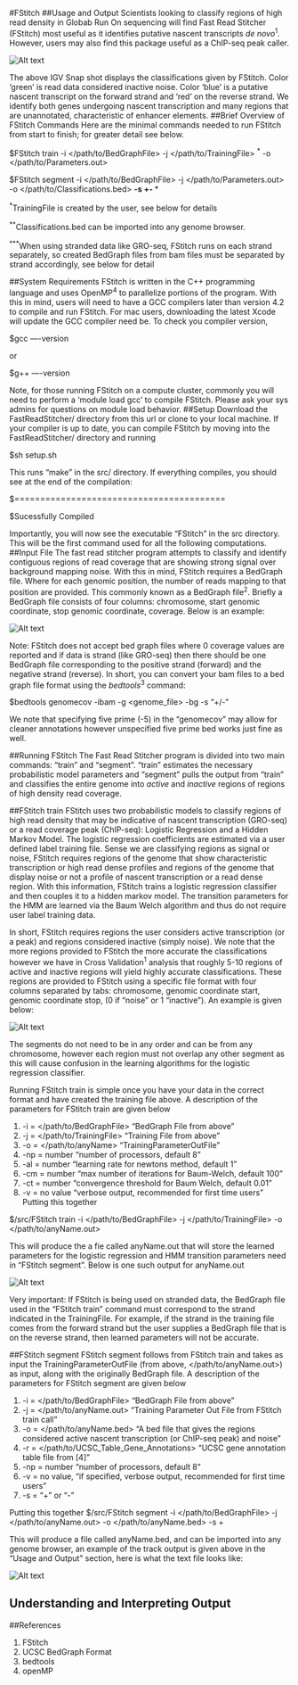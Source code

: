 #FStitch
##Usage and Output
Scientists looking to classify regions of high read density in Globab Run On sequencing will find Fast Read Stitcher (FStitch) most useful as it 
identifies putative nascent transcripts _de novo_<sup>1</sup>. However, users may also find this package useful as a ChIP-seq peak caller.


![Alt text](https://github.com/azofeifa/FStitch/blob/master/images/IGV_SNAP.png)


The above IGV Snap shot displays the classifications given by FStitch. Color ‘green’ is read data considered inactive noise. Color ‘blue’ is a putative nascent transcript on the forward strand and ‘red’ on the reverse strand. We identify both genes undergoing nascent transcription and many regions that are unannotated, characteristic of enhancer elements. 
##Brief Overview of FStitch Commands
Here are the minimal commands needed to run FStitch from start to finish; for greater detail see below.

$FStitch train -i \</path/to/BedGraphFile\> -j \</path/to/TrainingFile> <sup>*</sup>  -o \</path/to/Parameters.out>

$FStitch segment -i \</path/to/BedGraphFile\> -j \</path/to/Parameters.out> -o \</path/to/Classifications.bed> <sup>**</sup> -s +\- <sup>***</sup>

<sup>*</sup>TrainingFile is created by the user, see below for details

<sup>**</sup>Classifications.bed can be imported into any genome browser. 

<sup>***</sup>When using stranded data like GRO-seq, FStitch runs on each strand separately, so created BedGraph files from bam files must be separated by strand accordingly, see below for detail 


##System Requirements
FStitch is written in the C++ programming language and uses OpenMP<sup>4</sup> to parallelize portions of the program.  With this in mind, users will need to have a GCC compilers later than version 4.2 to compile and run FStitch. For mac users, downloading the latest Xcode will update the GCC compiler need be. To check you compiler version, 

$gcc —-version

or 

$g++ —-version

Note, for those running FStitch on a compute cluster, commonly you will need to perform a ‘module load gcc<version>’ to compile FStitch. Please ask your sys admins for questions on module load behavior. 
##Setup
Download the FastReadStitcher/ directory from this url or clone to your local machine. If your compiler is up to date, you can compile FStitch by moving into the FastReadStitcher/ directory and running 

$sh setup.sh

This runs “make” in the src/ directory. If everything compiles, you should see at the end of the compilation:

$=========================================

$Sucessfully Compiled



Importantly, you will now see the executable “FStitch” in the src directory. This will be the first command used for all the following computations. 
##Input File
The fast read stitcher program attempts to classify and identify contiguous regions of read coverage that are showing strong signal over background mapping noise. With this in mind, FStitch requires a BedGraph file. Where for each genomic position, the number of reads mapping to that position are provided. This commonly known as a BedGraph file<sup>2</sup>. Briefly a BedGraph file consists of four columns: chromosome, start genomic coordinate, stop genomic coordinate, coverage. Below is an example:

  
![Alt text](https://github.com/azofeifa/FStitch/blob/master/images/BedGraphScreenShot.png)

Note: FStitch does not accept bed graph files where 0 coverage values are reported and if data is strand (like GRO-seq) then there should be one BedGraph file corresponding to the positive strand (forward) and the negative strand (reverse). In short, you can convert your bam files to a bed graph file format using the _bedtools_<sup>3</sup> command:

$bedtools genomecov -ibam <bamfile> -g <genome_file> -bg -s “+/-“

We note that specifying five prime (-5) in the “genomecov” may allow for cleaner annotations however unspecified five prime bed works just fine as well. 

##Running FStitch
The Fast Read Stitcher program is divided into two main commands: “train” and “segment”. “train” estimates the necessary probabilistic model parameters and “segment” pulls the output from “train” and classifies the entire genome into _active_ and _inactive_ regions of regions of high density read coverage. 

##FStitch train
FStitch uses two probabilistic models to classify regions of high read density that may be indicative of nascent transcription (GRO-seq) or a read coverage peak (ChIP-seq): Logistic Regression and a Hidden Markov Model. The logistic regression coefficients are estimated via a user defined label training file.  Sense we are classifying regions as signal or noise, FStitch requires regions of the genome that show characteristic transcription or high read dense profiles and regions of the genome that display noise or not a profile of nascent transcription or a read dense region. With this information, FStitch trains a logistic regression classifier and then couples it to a hidden markov model. The transition parameters for the HMM are learned via the Baum Welch algorithm and thus do not require user label training data.  

In short, FStitch requires regions the user considers active transcription (or a peak) and regions considered inactive (simply noise). We note that the more regions provided to FStitch the more accurate the classifications however we have in Cross Validation<sup>1</sup> analysis that roughly 5-10 regions of active and inactive regions will yield highly accurate classifications. These regions are provided to FStitch using a specific file format with four columns separated by tabs: chromosome, genomic coordinate start, genomic coordinate stop, (0 if “noise” or 1 “inactive”). An example is given below:

![Alt text](https://github.com/azofeifa/FStitch/blob/master/images/TrainingFileImage2.png)

The segments do not need to be in any order and can be from any chromosome, however each region must not overlap any other segment as this will cause confusion in the learning algorithms for the logistic regression classifier. 

Running FStitch train is simple once you have your data in the correct format and have created the training file above. A description of the parameters for FStitch train are given below

1. -i	= \</path/to/BedGraphFile> “BedGraph File from above”
2. -j	= \</path/to/TrainingFile> “Training File from above”
3. -o	= \</path/to/anyName> “TrainingParameterOutFile”
4. -np	= number “number of processors, default 8”
5. -al	= number “learning rate for newtons method, default 1”
6. -cm	= number “max number of iterations for Baum-Welch, default 100”
7. -ct	= number “convergence threshold for Baum Welch, default 0.01”
8. -v 	= no value “verbose output, recommended for first time users”
Putting this together

$/src/FStitch train -i \</path/to/BedGraphFile\> -j \</path/to/TrainingFile> -o \</path/to/anyName.out>

This will produce the a fie called anyName.out that will store the learned parameters for the logistic regression and HMM transition parameters need in “FStitch segment”. Below is one such output for anyName.out

![Alt text](https://github.com/azofeifa/FStitch/blob/master/images/ParameterOutFile.png)

Very important: If FStitch is being used on stranded data, the BedGraph file used in the “FStitch train” command must correspond to the strand indicated in the TrainingFile. For example, if the strand in the training file comes from the forward strand but the user supplies a BedGraph file that is on the reverse strand, then learned parameters will not be accurate. 


##FStitch segment
FStitch segment follows from FStitch train and takes as input the TrainingParameterOutFile (from above, \</path/to/anyName.out>) as input, along with the originally BedGraph file. A description of the parameters for FStitch segment are given below

1. -i	= \</path/to/BedGraphFile> “BedGraph File from above”
2. -j 	= \</path/to/anyName.out> “Training Parameter Out File from FStitch train call”
3. -o	= \</path/to/anyName.bed> “A bed file that gives the regions considered active nascent transcription (or ChIP-seq peak) and noise”
4. -r 	= \</path/to/UCSC_Table_Gene_Annotations> “UCSC gene annotation table file from [4]”
4. -np 	= number “number of processors, default 8”
5. -v	= no value, “if specified, verbose output, recommended for first time users”
6. -s	= “+” or “-”

Putting this together
$/src/FStitch segment -i \</path/to/BedGraphFile\> -j \</path/to/anyName.out> -o \</path/to/anyName.bed> -s +

This will produce a file called anyName.bed, and can be imported into any genome browser, an example of the track output is given above in the “Usage and Output” section, here is what the text file looks like:

![Alt text](https://github.com/azofeifa/FStitch/blob/master/images/ClassificationsIGV.png)

## Understanding and Interpreting Output
##References 
1. FStitch   
2. UCSC BedGraph Format
3. bedtools
4. openMP

